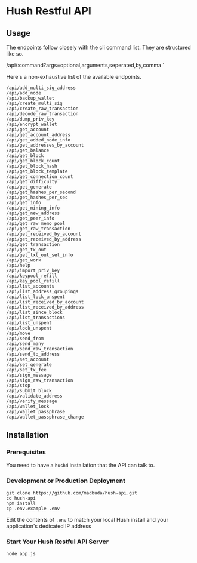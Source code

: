 # Hush Restful API 


## Usage

The endpoints follow closely with the cli command list. 
They are structured like so.

/api/:command?args=optional,arguments,seperated,by,comma
`

Here's a non-exhaustive list of the available endpoints.

```
/api/add_multi_sig_address
/api/add_node
/api/backup_wallet
/api/create_multi_sig
/api/create_raw_transaction
/api/decode_raw_transaction
/api/dump_priv_key
/api/encrypt_wallet
/api/get_account
/api/get_account_address
/api/get_added_node_info
/api/get_addresses_by_account
/api/get_balance
/api/get_block
/api/get_block_count
/api/get_block_hash
/api/get_block_template
/api/get_connection_count
/api/get_difficulty
/api/get_generate
/api/get_hashes_per_second
/api/get_hashes_per_sec
/api/get_info
/api/get_mining_info
/api/get_new_address
/api/get_peer_info
/api/get_raw_memo_pool
/api/get_raw_transaction
/api/get_received_by_account
/api/get_received_by_address
/api/get_transaction
/api/get_tx_out
/api/get_txt_out_set_info
/api/get_work
/api/help
/api/import_priv_key
/api/keypool_refill
/api/key_pool_refill
/api/list_accounts
/api/list_address_groupings
/api/list_lock_unspent
/api/list_received_by_account
/api/list_received_by_address
/api/list_since_block
/api/list_transactions
/api/list_unspent
/api/lock_unspent
/api/move
/api/send_from
/api/send_many
/api/send_raw_transaction
/api/send_to_address
/api/set_account
/api/set_generate
/api/set_tx_fee
/api/sign_message
/api/sign_raw_transaction
/api/stop
/api/submit_block
/api/validate_address
/api/verify_message
/api/wallet_lock
/api/wallet_passphrase
/api/wallet_passphrase_change
```

## Installation

### Prerequisites

You need to have a `hushd` installation that the API can talk to. 

### Development or Production Deployment 


```
git clone https://github.com/madbuda/hush-api.git
cd hush-api
npm install
cp .env.example .env
```

Edit the contents of `.env` to match your local Hush install and your application's dedicated IP address

### Start Your Hush Restful API Server
```
node app.js
```

